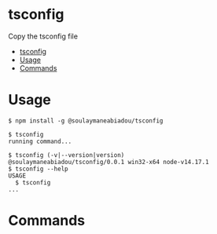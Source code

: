 # tsconfig

Copy the tsconfig file

<!-- toc -->

- [tsconfig](#tsconfig)
- [Usage](#usage)
- [Commands](#commands)
<!-- tocstop -->

# Usage

<!-- usage -->

```sh-session
$ npm install -g @soulaymaneabiadou/tsconfig

$ tsconfig
running command...

$ tsconfig (-v|--version|version)
@soulaymaneabiadou/tsconfig/0.0.1 win32-x64 node-v14.17.1
$ tsconfig --help
USAGE
  $ tsconfig
...
```

<!-- usagestop -->

# Commands

<!-- commands -->

<!-- commandsstop -->
